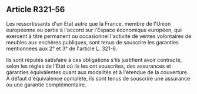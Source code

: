 Article R321-56
----
Les ressortissants d'un Etat autre que la France, membre de l'Union européenne
ou partie à l'accord sur l'Espace économique européen, qui exercent à titre
permanent ou occasionnel l'activité de ventes volontaires de meubles aux
enchères publiques, sont tenus de souscrire les garanties mentionnées aux 2° et
3° de l'article L. 321-6.

Ils sont réputés satisfaire à ces obligations s'ils justifient avoir contracté,
selon les règles de l'Etat où ils les ont souscrites, des assurances et
garanties équivalentes quant aux modalités et à l'étendue de la couverture. A
défaut d'équivalence complète, ils sont tenus de souscrire une assurance ou une
garantie complémentaire.
